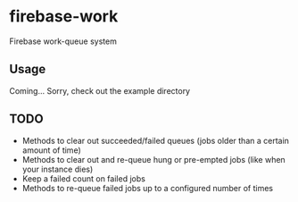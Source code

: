 # firebase-work

Firebase work-queue system

## Usage

Coming... Sorry, check out the example directory

## TODO

- Methods to clear out succeeded/failed queues (jobs older than a certain amount of time)
- Methods to clear out and re-queue hung or pre-empted jobs (like when your instance dies)
- Keep a failed count on failed jobs
- Methods to re-queue failed jobs up to a configured number of times
